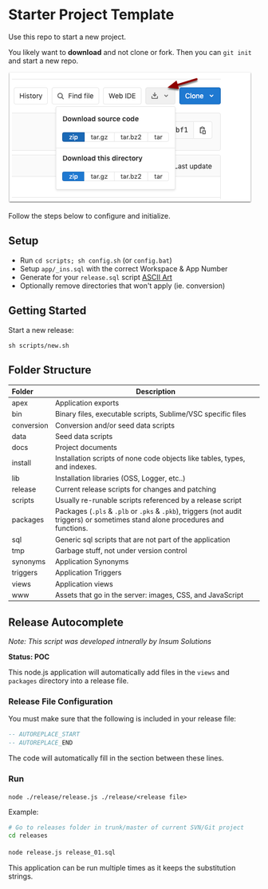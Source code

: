 
# Starter Project Template

Use this repo to start a new project. 

You likely want to **download** and not clone or fork. Then you can `git init` and start a new repo. 

![Download project](tmp/gitlab-download.png)


Follow the steps below to configure and initialize.

## Setup

* Run `cd scripts; sh config.sh` (or `config.bat`)
* Setup `app/_ins.sql` with the correct Workspace & App Number
* Generate for your `release.sql` script [ASCII Art](https://asciiartgen.now.sh/?style=standard)
* Optionally remove directories that won't apply (ie. conversion)

## Getting Started

Start a new release:
```
sh scripts/new.sh
```

## Folder Structure

| Folder | Description |
|:--|--|
| apex | Application exports
| bin | Binary files, executable scripts, Sublime/VSC specific files 
| conversion | Conversion and/or seed data scripts
| data | Seed data scripts
| docs | Project documents 
| install | Installation scripts of none code objects like tables, types, and indexes.
| lib | Installation libraries (OSS, Logger, etc..)
| release | Current release scripts for changes and patching
| scripts | Usually re-runable scripts referenced by a release script
| packages | Packages (`.pls` & `.plb` or `.pks` & `.pkb`), triggers (not audit triggers) or sometimes stand alone procedures and functions.
| sql | Generic sql scripts that are not part of the application
| tmp | Garbage stuff, not under version control
| synonyms | Application Synonyms
| triggers | Application Triggers
| views | Application views
| www | Assets that go in the server: images, CSS, and JavaScript

## Release Autocomplete

_Note: This script was developed intnerally by Insum Solutions_

**Status: POC**

This node.js application will automatically add files in the `views` and `packages` directory into a release file.

### Release File Configuration

You must make sure that the following is included in your release file:

```sql
-- AUTOREPLACE_START
-- AUTOREPLACE_END
```

The code will automatically fill in the section between these lines.

### Run

`node ./release/release.js ./release/<release file>`


Example:

```bash
# Go to releases folder in trunk/master of current SVN/Git project
cd releases

node release.js release_01.sql
```

This application can be run multiple times as it keeps the substitution strings.
